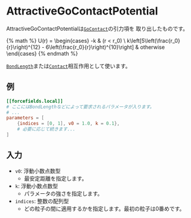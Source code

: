 # AttractiveGoContactPotential

AttractiveGoContactPotentialは[`GoContact`](GoContactPotential.md)の引力項を
取り出したものです。

{% math %}
U(r) =
\begin{cases}
-k & (r < r_0) \\
k\left[5\left(\frac{r_0}{r}\right)^{12} - 6\left(\frac{r_0}{r}\right)^{10}\right] & otherwise
\end{cases}
{% endmath %}

[`BondLength`](BondLengthInteraction.md)または[`Contact`](GoContactPotential.md)相互作用として使います。

## 例

```toml
[[forcefields.local]]
# ここにはBondLengthなどによって要求されるパラメータが入ります。
# ...
parameters = [
    {indices = [0, 1], v0 = 1.0, k = 0.1},
    # 必要に応じて続きます...
]
```

## 入力

- `v0`: 浮動小数点数型
  - 最安定距離を指定します。
- `k`: 浮動小数点数型
  - パラメータの強さを指定します。
- `indices`: 整数の配列型
  - どの粒子の間に適用するかを指定します。最初の粒子は0番めです。
